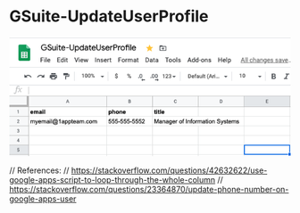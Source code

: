 # GSuite-UpdateUserProfile

<img src="/GSuite-UpdateUserProfile_sheets.png" alt="Screenshot of Google Script Trigger" style="max-width:100%;">


// References:
// https://stackoverflow.com/questions/42632622/use-google-apps-script-to-loop-through-the-whole-column
// https://stackoverflow.com/questions/23364870/update-phone-number-on-google-apps-user
